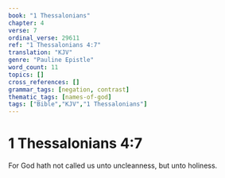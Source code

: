 ```yaml
---
book: "1 Thessalonians"
chapter: 4
verse: 7
ordinal_verse: 29611
ref: "1 Thessalonians 4:7"
translation: "KJV"
genre: "Pauline Epistle"
word_count: 11
topics: []
cross_references: []
grammar_tags: [negation, contrast]
thematic_tags: [names-of-god]
tags: ["Bible","KJV","1 Thessalonians"]
---
```


# 1 Thessalonians 4:7

For God hath not called us unto uncleanness, but unto holiness.
